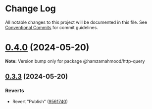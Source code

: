 # Change Log

All notable changes to this project will be documented in this file.
See [Conventional Commits](https://conventionalcommits.org) for commit guidelines.

# [0.4.0](https://github.com/apimatic/apimatic-js-runtime/compare/@hamzamahmood/http-query@0.3.3...@hamzamahmood/http-query@0.4.0) (2024-05-20)

**Note:** Version bump only for package @hamzamahmood/http-query

## [0.3.3](https://github.com/apimatic/apimatic-js-runtime/compare/@hamzamahmood/http-query@0.3.2...@hamzamahmood/http-query@0.3.3) (2024-05-20)

### Reverts

- Revert "Publish" ([9561740](https://github.com/apimatic/apimatic-js-runtime/commit/956174084b496d262d54256efd23ccdc19dfe0fe))
